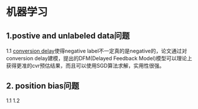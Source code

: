 # 机器学习

## 1.postive and unlabeled data问题

1.1 [conversion delay](http://www0.cs.ucl.ac.uk/staff/w.zhang/rtb-papers/delayed-feedback.pdf)使得negative label不一定真的是negative的，论文通过对conversion delay建模，提出的DFM(Delayed Feedback Model)模型可以理论上获得更准的cvr预估结果，而且可以使用SGD算法求解，实用性很强。

## 2. position bias问题

1.1 
1.2 

